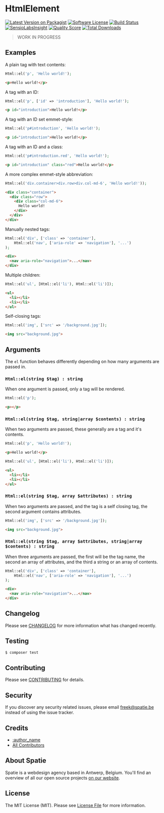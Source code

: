 # HtmlElement

[![Latest Version on Packagist](https://img.shields.io/packagist/v/spatie/:package_name.svg?style=flat-square)](https://packagist.org/packages/spatie/:package_name)
[![Software License](https://img.shields.io/badge/license-MIT-brightgreen.svg?style=flat-square)](LICENSE.md)
[![Build Status](https://img.shields.io/travis/spatie/:package_name/master.svg?style=flat-square)](https://travis-ci.org/spatie/:package_name)
[![SensioLabsInsight](https://img.shields.io/sensiolabs/i/xxxxxxxxx.svg?style=flat-square)](https://insight.sensiolabs.com/projects/xxxxxxxxx)
[![Quality Score](https://img.shields.io/scrutinizer/g/spatie/:package_name.svg?style=flat-square)](https://scrutinizer-ci.com/g/spatie/:package_name)
[![Total Downloads](https://img.shields.io/packagist/dt/spatie/:package_name.svg?style=flat-square)](https://packagist.org/packages/spatie/:package_name)

> WORK IN PROGRESS

## Examples

A plain tag with text contents:

```php
Html::el('p', 'Hello world!');
```
```html
<p>Hello world!</p>
```

A tag with an ID:

```php
Html::el('p', ['id' => 'introduction'], 'Hello world!');
```
```html
<p id="introduction">Hello world!</p>
```

A tag with an ID set emmet-style:

```php
Html::el('p#introduction', 'Hello world!');
```
```html
<p id="introduction">Hello world!</p>
```

A tag with an ID and a class:

```php
Html::el('p#introduction.red', 'Hello world!');
```
```html
<p id="introduction" class="red">Hello world!</p>
```

A more complex emmet-style abbreviation:

```php
Html::el('div.container>div.row>div.col-md-6', 'Hello world!'));
```
```html
<div class="container">
  <div class="row">
    <div class="col-md-6">
      Hello world!
    </div>
  </div>
</div>
```

Manually nested tags:

```php
Html::el('div', ['class' => 'container'],
    Html::el('nav', ['aria-role' => 'navigation'], '...')
);
```
```html
<div>
  <nav aria-role="navigation">...</nav>
</div>
```

Multiple children:

```php
Html::el('ul', [Html::el('li'), Html::el('li')]);
```
```html
<ul>
  <li></li>
  <li></li>
</ul>
```

Self-closing tags:

```php
Html::el('img', ['src' => '/background.jpg']);
```
```html
<img src="background.jpg">
```

## Arguments

The `el` function behaves differently depending on how many arguments are passed in.

### `Html::el(string $tag) : string`

When one argument is passed, only a tag will be rendered.

```php
Html::el('p');
```
```html
<p></p>
```

### `Html::el(string $tag, string|array $contents) : string`

When two arguments are passed, these generally are a tag and it's contents.

```php
Html::el('p', 'Hello world!');
```
```html
<p>Hello world!</p>
```

```php
Html::el('ul', [Html::el('li'), Html::el('li')]);
```
```html
<ul>
  <li></li>
  <li></li>
</ul>
```

### `Html::el(string $tag, array $attributes) : string`

When two arguments are passed, and the tag is a self closing tag, the second argument contains attributes.

```php
Html::el('img', ['src' => '/background.jpg']);
```
```html
<img src="background.jpg">
```

### `Html::el(string $tag, array $attributes, string|array $contents) : string`

When three arguments are passed, the first will be the tag name, the second an array of attributes, and the third a string or an array of contents.

```php
Html::el('div', ['class' => 'container'],
    Html::el('nav', ['aria-role' => 'navigation'], '...')
);
```
```html
<div>
  <nav aria-role="navigation">...</nav>
</div>
```

## Changelog

Please see [CHANGELOG](CHANGELOG.md) for more information what has changed recently.

## Testing

``` bash
$ composer test
```

## Contributing

Please see [CONTRIBUTING](.github/CONTRIBUTING.md) for details.

## Security

If you discover any security related issues, please email freek@spatie.be instead of using the issue tracker.

## Credits

- [:author_name](https://github.com/:author_username)
- [All Contributors](../../contributors)

## About Spatie
Spatie is a webdesign agency based in Antwerp, Belgium. You'll find an overview of all our open source projects [on our website](https://spatie.be/opensource).

## License

The MIT License (MIT). Please see [License File](LICENSE.md) for more information.
